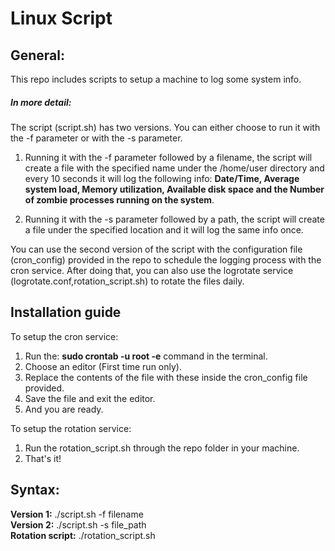 # Linux Script

<h2>General:</h2>
<p>This repo includes scripts to setup a machine to log some system info.</p>

<h5>In more detail:</h5>
<p>The script (script.sh) has two versions. You can either choose to run it with the -f parameter or with the -s parameter.
<ol>
<li>
  Running it with the -f parameter followed by a filename, the script will create a file with the specified name under the /home/user directory and every 10 seconds it will log the following info: <b>Date/Time, Average system load, Memory utilization, Available disk space and the Number of zombie processes running on the system</b>.</p>
</li>
<li>
   Running it with the -s parameter followed by a path, the script will create a file under the specified location and it will log the same info once.
</li>
</ol>
</p>

<p>You can use the second version of the script with the configuration file (cron_config) provided in the repo to schedule the logging process with the cron service. After doing that, you can also use the logrotate service (logrotate.conf,rotation_script.sh) to rotate the files daily.</p>

<h2>Installation guide</h2>
<p>
  To setup the cron service:
  <ol>
    <li>Run the: <b>sudo crontab -u root -e</b> command in the terminal. </li>
    <li>Choose an editor (First time run only). </li>
    <li>Replace the contents of the file with these inside the cron_config file provided. </li>
    <li>Save the file and exit the editor. </li>
    <li>And you are ready. </li>
  </ol>
</p>

<p>
  To setup the rotation service:
    <ol>
    <li>Run the rotation_script.sh through the repo folder in your machine. </li>
    <li>That's it!</li>
  </ol>
</p>

<h2>Syntax:</h2>
<p>
<b>Version 1:</b> ./script.sh -f filename</br>
<b>Version 2:</b> ./script.sh -s file_path</br>
<b>Rotation script:</b> ./rotation_script.sh
</p>


